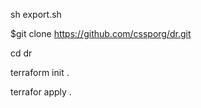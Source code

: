 sh export.sh

$git clone https://github.com/cssporg/dr.git

cd dr

terraform init .

terrafor apply .
